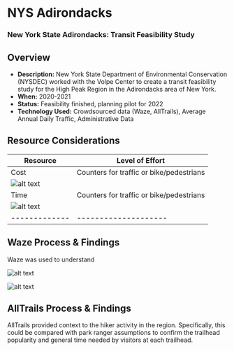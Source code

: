 # NYS Adirondacks

### New York State Adirondacks: Transit Feasibility Study

## Overview

- **Description:** New York State Department of Environmental Conservation (NYSDEC) worked with the Volpe Center to create a transit feasibility study for the High Peak Region in the Adirondacks area of New York.
- **When:** 2020-2021
- **Status:** Feasibility finished, planning pilot for 2022
- **Technology Used:** Crowdsourced data (Waze, AllTrails), Average Annual Daily Traffic, Administrative Data


## Resource Considerations

| Resource          | Level of Effort        |
| ------------- | -------------------- |
| Cost | Counters for traffic or bike/pedestrians |
![alt text](/Guidebook-Website/assets/images/two_star.png) |
| Time | Counters for traffic or bike/pedestrians |
![alt text](/Guidebook-Website/assets/images/three_star.png) |
| ------------- | -------------------- |


## Waze Process & Findings

Waze was used to understand

![alt text](/Guidebook-Website/assets/images/NYS_Waze_traffic.gif)

![alt text](/Guidebook-Website/assets/images/NYS_Waze_traffic_pictures.png)


## AllTrails Process & Findings

AllTrails provided context to the hiker activity in the region. Specifically, this could be compared with park ranger assumptions to confirm the trailhead popularity and general time needed by visitors at each trailhead.
